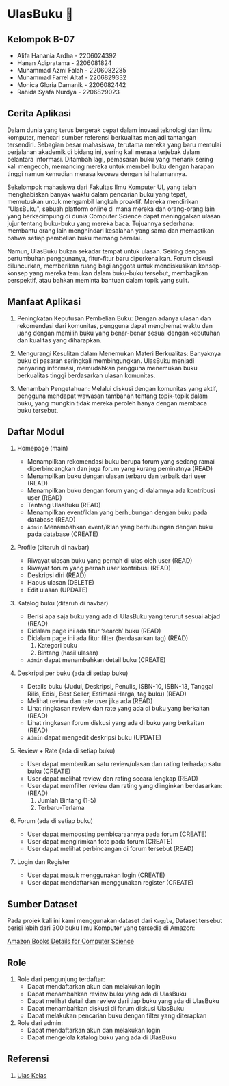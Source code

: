 # UlasBuku 📖

## Kelompok B-07 
- Alifa Hanania Ardha - 2206024392<br>
- Hanan Adipratama - 2206081824<br>
- Muhammad Azmi Falah - 2206082285<br>
- Muhammad Farrel Altaf - 2206829332<br>
- Monica Gloria Damanik - 2206082442<br>
- Rahida Syafa Nurdya - 2206829023

## Cerita Aplikasi
Dalam dunia yang terus bergerak cepat dalam inovasi teknologi dan ilmu komputer, mencari sumber referensi berkualitas menjadi tantangan tersendiri. Sebagian besar mahasiswa, terutama mereka yang baru memulai perjalanan akademik di bidang ini, sering kali merasa terjebak dalam belantara informasi. Ditambah lagi, pemasaran buku yang menarik sering kali mengecoh, memancing mereka untuk membeli buku dengan harapan tinggi namun kemudian merasa kecewa dengan isi halamannya.

Sekelompok mahasiswa dari Fakultas Ilmu Komputer UI, yang telah menghabiskan banyak waktu dalam pencarian buku yang tepat, memutuskan untuk mengambil langkah proaktif. Mereka mendirikan "UlasBuku", sebuah platform online di mana mereka dan orang-orang lain yang berkecimpung di dunia Computer Science dapat meninggalkan ulasan jujur tentang buku-buku yang mereka baca. Tujuannya sederhana: membantu orang lain menghindari kesalahan yang sama dan memastikan bahwa setiap pembelian buku memang bernilai.

Namun, UlasBuku bukan sekadar tempat untuk ulasan. Seiring dengan pertumbuhan penggunanya, fitur-fitur baru diperkenalkan. Forum diskusi diluncurkan, memberikan ruang bagi anggota untuk mendiskusikan konsep-konsep yang mereka temukan dalam buku-buku tersebut, membagikan perspektif, atau bahkan meminta bantuan dalam topik yang sulit.



## Manfaat Aplikasi
1. Peningkatan Keputusan Pembelian Buku: Dengan adanya ulasan dan rekomendasi dari komunitas, pengguna dapat menghemat waktu dan uang dengan memilih buku yang benar-benar sesuai dengan kebutuhan dan kualitas yang diharapkan.

2. Mengurangi Kesulitan dalam Menemukan Materi Berkualitas: Banyaknya buku di pasaran seringkali membingungkan. UlasBuku menjadi penyaring informasi, memudahkan pengguna menemukan buku berkualitas tinggi berdasarkan ulasan komunitas.

3. Menambah Pengetahuan: Melalui diskusi dengan komunitas yang aktif, pengguna mendapat wawasan tambahan tentang topik-topik dalam buku, yang mungkin tidak mereka peroleh hanya dengan membaca buku tersebut.

## Daftar Modul
1. Homepage (main) 
    - Menampilkan rekomendasi buku berupa forum yang sedang ramai diperbincangkan dan juga forum yang kurang peminatnya (READ)
    - Menampilkan buku dengan ulasan terbaru dan terbaik dari user (READ)
    - Menampilkan buku dengan forum yang di dalamnya ada kontribusi user (READ)
    - Tentang UlasBuku (READ)
    - Menampilkan event/iklan yang berhubungan dengan buku pada database (READ)
    - `Admin` Menambahkan event/iklan yang berhubungan dengan buku pada database (CREATE)

2. Profile (ditaruh di navbar)
    - Riwayat ulasan buku yang pernah di ulas oleh user (READ)
    - Riwayat forum yang pernah user kontribusi (READ)
    - Deskripsi diri (READ)
    - Hapus ulasan (DELETE)
    - Edit ulasan (UPDATE)

3. Katalog buku (ditaruh di navbar)
    - Berisi apa saja buku yang ada di UlasBuku yang terurut sesuai abjad (READ)
    - Didalam page ini ada fitur ‘search’ buku (READ)
    - Didalam page ini ada fitur filter (berdasarkan tag)  (READ)
        1. Kategori buku
        2. Bintang (hasil ulasan)
    - `Admin` dapat menambahkan detail buku (CREATE)

4. Deskripsi per buku (ada di setiap buku)
    - Details buku (Judul, Deskripsi, Penulis, ISBN-10, ISBN-13, Tanggal Rilis, Edisi, Best Seller, Estimasi Harga, tag buku) (READ)
    - Melihat review dan rate user jika ada (READ)
    - Lihat ringkasan review dan rate yang ada di buku yang berkaitan (READ)
    - Lihat ringkasan forum diskusi yang ada di buku yang berkaitan (READ)
    - `Admin` dapat mengedit deskripsi buku (UPDATE)

5. Review + Rate (ada di setiap buku)
    - User dapat memberikan satu review/ulasan dan rating terhadap satu buku (CREATE)
    - User dapat melihat review dan rating secara lengkap (READ)
    - User dapat memfilter review dan rating yang diinginkan berdasarkan: (READ)
        1. Jumlah Bintang (1-5) 
        2. Terbaru-Terlama

6. Forum (ada di setiap buku)
    - User dapat memposting pembicaraannya pada forum (CREATE)
    - User dapat mengirimkan foto pada forum (CREATE)
    - User dapat melihat perbincangan di forum tersebut (READ)

7. Login dan Register
    - User dapat masuk menggunakan login (CREATE)
    - User dapat mendaftarkan menggunakan register (CREATE)


## Sumber Dataset
Pada projek kali ini kami menggunakan dataset dari `Kaggle`, Dataset tersebut berisi lebih dari 300 buku Ilmu Komputer yang tersedia di Amazon:

[Amazon Books Details for Computer Science](https://www.kaggle.com/datasets/uzair01/amazon-books)

## Role
1. Role dari pengunjung terdaftar: 
    - Dapat mendaftarkan akun dan melakukan login
    - Dapat menambahkan review buku yang ada di UlasBuku 
    - Dapat melihat detail dan review dari tiap buku yang ada di UlasBuku
    - Dapat menambahkan diskusi di forum diskusi UlasBuku
    - Dapat melakukan pencarian buku dengan filter yang diterapkan
2. Role dari admin:
    - Dapat mendaftarkan akun dan melakukan login
    - Dapat mengelola katalog buku yang ada di UlasBuku

## Referensi
1. [Ulas Kelas](https://www.ulaskelas.id/en)
			      
